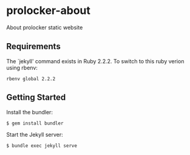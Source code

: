 # prolocker-about
About prolocker static website

## Requirements

The `jekyll' command exists in Ruby 2.2.2. To switch to this ruby verion using rbenv:

```rbenv global 2.2.2```

## Getting Started

Install the bundler:

```$ gem install bundler```

Start the Jekyll server:

```$ bundle exec jekyll serve```
